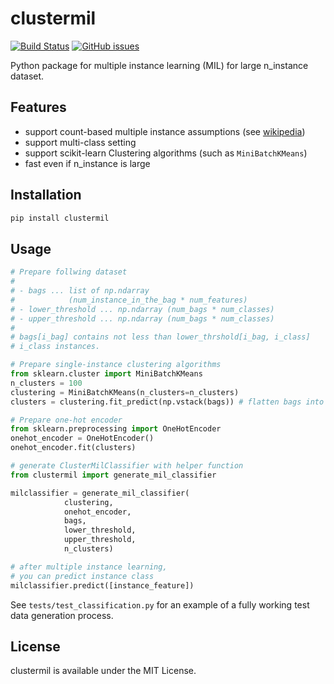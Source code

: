 # clustermil

[![Build Status](https://app.travis-ci.com/inoueakimitsu/clustermil.svg?branch=main)](https://app.travis-ci.com/inoueakimitsu/clustermil)
<a href="https://github.com/inoueakimitsu/clustermil/issues"><img alt="GitHub issues" src="https://img.shields.io/github/issues/inoueakimitsu/clustermil"></a> 

Python package for multiple instance learning (MIL) for large n_instance dataset.

## Features

- support count-based multiple instance assumptions (see [wikipedia](https://en.wikipedia.org/wiki/Multiple_instance_learning#:~:text=Presence-%2C%20threshold-%2C%20and%20count-based%20assumptions%5Bedit%5D))
- support multi-class setting
- support scikit-learn Clustering algorithms (such as `MiniBatchKMeans`)
- fast even if n_instance is large

## Installation

```bash
pip install clustermil
```

## Usage

```python
# Prepare follwing dataset
#
# - bags ... list of np.ndarray
#            (num_instance_in_the_bag * num_features)
# - lower_threshold ... np.ndarray (num_bags * num_classes)
# - upper_threshold ... np.ndarray (num_bags * num_classes)
#
# bags[i_bag] contains not less than lower_thrshold[i_bag, i_class]
# i_class instances.

# Prepare single-instance clustering algorithms
from sklearn.cluster import MiniBatchKMeans
n_clusters = 100
clustering = MiniBatchKMeans(n_clusters=n_clusters)
clusters = clustering.fit_predict(np.vstack(bags)) # flatten bags into instances

# Prepare one-hot encoder
from sklearn.preprocessing import OneHotEncoder
onehot_encoder = OneHotEncoder()
onehot_encoder.fit(clusters)

# generate ClusterMilClassifier with helper function
from clustermil import generate_mil_classifier

milclassifier = generate_mil_classifier(
            clustering,
            onehot_encoder,
            bags,
            lower_threshold,
            upper_threshold,
            n_clusters)

# after multiple instance learning,
# you can predict instance class
milclassifier.predict([instance_feature])
```

See `tests/test_classification.py` for an example of a fully working test data generation process.

## License

clustermil is available under the MIT License.
